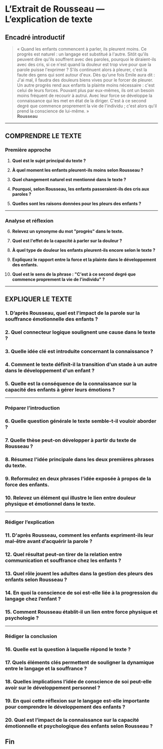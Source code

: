 # L’Extrait de Rousseau — L’explication de texte

## Encadré introductif
> « Quand les enfants commencent à parler, ils pleurent moins. Ce progrès est naturel : un langage est substitué à l'autre. Sitôt qu'ils peuvent dire qu'ils souffrent avec des paroles, pourquoi le diraient-ils avec des cris, si ce n'est quand la douleur est trop vive pour que la parole puisse l'exprimer ? S'ils continuent alors à pleurer, c'est la faute des gens qui sont autour d'eux. Dès qu'une fois Emile aura dit : J'ai mal, il faudra des douleurs biens vives pour le forcer de pleurer. Un autre progrès rend aux enfants la plainte moins nécessaire : c'est celui de leurs forces. Pouvant plus par eux-mêmes, ils ont un besoin moins fréquent de recourir à autrui. Avec leur force se développe la connaissance qui les met en état de la diriger. C'est à ce second degré que commence proprement la vie de l'individu ; c'est alors qu'il prend la conscience de lui-même. »  
> **Rousseau** 

---

## COMPRENDRE LE TEXTE

### Première approche

1. **Quel est le sujet principal du texte ?**

2. **À quel moment les enfants pleurent-ils moins selon Rousseau ?**

3. **Quel changement naturel est mentionné dans le texte ?**

4. **Pourquoi, selon Rousseau, les enfants passeraient-ils des cris aux paroles ?**

5. **Quelles sont les raisons données pour les pleurs des enfants ?**

---

### Analyse et réflexion

6. **Relevez un synonyme du mot "progrès" dans le texte.**

7. **Quel est l'effet de la capacité à parler sur la douleur ?**

8. **À quel type de douleur les enfants pleurent-ils encore selon le texte ?**

9. **Expliquez le rapport entre la force et la plainte dans le développement des enfants.**

10. **Quel est le sens de la phrase : "C'est à ce second degré que commence proprement la vie de l'individu" ?**

---

## EXPLIQUER LE TEXTE

### 1. D’après Rousseau, quel est l'impact de la parole sur la souffrance émotionnelle des enfants ? 

### 2. Quel connecteur logique soulignent une cause dans le texte ? 

### 3. Quelle idée clé est introduite concernant la connaissance ? 

### 4. Comment le texte définit-il la transition d'un stade à un autre dans le développement d'un enfant ?

### 5. Quelle est la conséquence de la connaissance sur la capacité des enfants à gérer leurs émotions ?

---

### Préparer l’introduction

### 6. Quelle question générale le texte semble-t-il vouloir aborder ? 

### 7. Quelle thèse peut-on développer à partir du texte de Rousseau ? 

### 8. Résumez l'idée principale dans les deux premières phrases du texte. 

### 9. Reformulez en deux phrases l'idée exposée à propos de la force des enfants. 

### 10. Relevez un élément qui illustre le lien entre douleur physique et émotionnel dans le texte. 

---

### Rédiger l’explication

### 11. D'après Rousseau, comment les enfants expriment-ils leur mal-être avant d’acquérir la parole ? 

### 12. Quel résultat peut-on tirer de la relation entre communication et souffrance chez les enfants ? 

### 13. Quel rôle jouent les adultes dans la gestion des pleurs des enfants selon Rousseau ? 

### 14. En quoi la conscience de soi est-elle liée à la progression du langage chez l’enfant ? 

### 15. Comment Rousseau établit-il un lien entre force physique et psychologie ? 

---

### Rédiger la conclusion

### 16. Quelle est la question à laquelle répond le texte ?

### 17. Quels éléments clés permettent de souligner la dynamique entre le langage et la souffrance ? 

### 18. Quelles implications l’idée de conscience de soi peut-elle avoir sur le développement personnel ? 

### 19. En quoi cette réflexion sur le langage est-elle importante pour comprendre le développement des enfants ?

### 20. Quel est l’impact de la connaissance sur la capacité émotionnelle et psychologique des enfants selon Rousseau ? 

## Fin